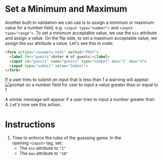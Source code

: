 Set a Minimum and Maximum
=========================

Another built-in validation we can use is to assign a minimum or maximum value for a number field, e.g. `<input type="number">` and `<input type="range">`. To set a minimum acceptable value, we use the `min` attribute and assign a value. On the flip side, to set a maximum acceptable value, we assign the `max` attribute a value. Let's see this in code:
````html
<form action="/example.html" method="POST">
  <label for="guests">Enter # of guests:</label>
  <input id="guests" name="guests" type="number" min="1" max="4">
  <input type="submit" value="Submit">
</form>

````

If a user tries to submit an input that is less than 1 a warning will appear:![prompt on a number field for user to input a value greater than or equal to 1](https://s3.amazonaws.com/codecademy-content/courses/learn-html-forms/min+max+attr.png)

A similar message will appear if a user tries to input a number greater than 4. Let's now see this action.

# Instructions

1. Time to enforce the rules of the guessing game.
In the opening `<input>` tag, set:
    -   The `min` attribute to `"1"`
    -   The `max` attribute to `"10"`